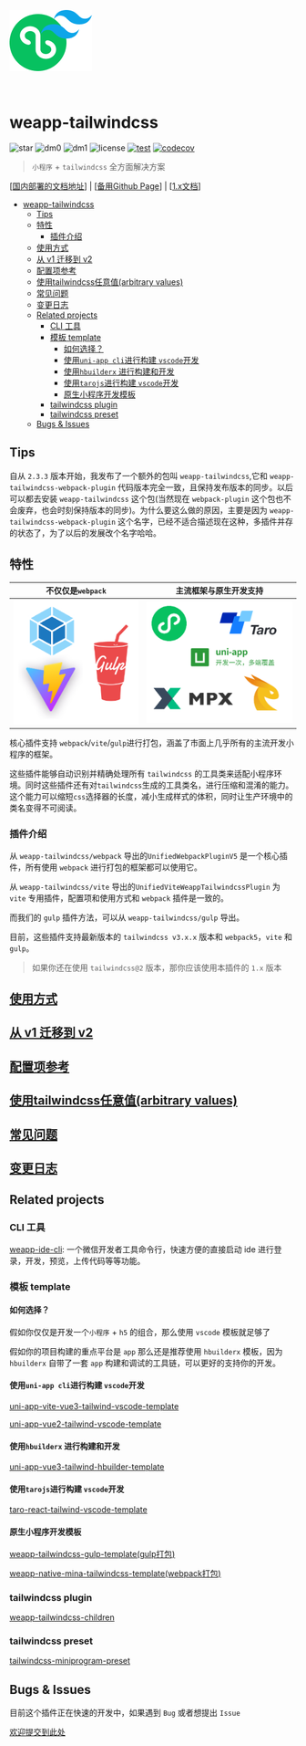 
<p align="center">

![logo](./assets/logo.png)

<br>

# weapp-tailwindcss

</p>
<!-- <p align="center">
<a href="https://weapp-tw.icebreaker.top#gh-light-mode-only">
  <img src="./assets/logo-text-light.png#gh-light-mode-only" alt="weapp-tailwindcss-logo" width="300">
</a>
<a href="https://weapp-tw.icebreaker.top#gh-dark-mode-only">
  <img src="./assets/logo-text-dark.png#gh-dark-mode-only" alt="weapp-tailwindcss-logo" width="300">
</a>
<br> -->

![star](https://badgen.net/github/stars/sonofmagic/weapp-tailwindcss-webpack-plugin)
![dm0](https://badgen.net/npm/dm/weapp-tailwindcss)
![dm1](https://badgen.net/npm/dm/weapp-tailwindcss-webpack-plugin)
![license](https://badgen.net/npm/license/weapp-tailwindcss-webpack-plugin)
[![test](https://github.com/sonofmagic/weapp-tailwindcss-webpack-plugin/actions/workflows/test.yml/badge.svg?branch=main)](https://github.com/sonofmagic/weapp-tailwindcss-webpack-plugin/actions/workflows/test.yml)
[![codecov](https://codecov.io/gh/sonofmagic/weapp-tailwindcss-webpack-plugin/branch/main/graph/badge.svg?token=zn05qXYznt)](https://codecov.io/gh/sonofmagic/weapp-tailwindcss-webpack-plugin)

> `小程序` + `tailwindcss` 全方面解决方案

\[[国内部署的文档地址](https://weapp-tw.icebreaker.top)\] \| \[[备用Github Page](https://sonofmagic.github.io/weapp-tailwindcss-webpack-plugin/)\] \| \[[1.x文档]('./v1.md')\]

- [weapp-tailwindcss](#weapp-tailwindcss)
  - [Tips](#tips)
  - [特性](#特性)
    - [插件介绍](#插件介绍)
  - [使用方式](#使用方式)
  - [从 v1 迁移到 v2](#从-v1-迁移到-v2)
  - [配置项参考](#配置项参考)
  - [使用tailwindcss任意值(arbitrary values)](#使用tailwindcss任意值arbitrary-values)
  - [常见问题](#常见问题)
  - [变更日志](#变更日志)
  - [Related projects](#related-projects)
    - [CLI 工具](#cli-工具)
    - [模板 template](#模板-template)
      - [如何选择？](#如何选择)
      - [使用`uni-app cli`进行构建 `vscode`开发](#使用uni-app-cli进行构建-vscode开发)
      - [使用`hbuilderx` 进行构建和开发](#使用hbuilderx-进行构建和开发)
      - [使用`tarojs`进行构建 `vscode`开发](#使用tarojs进行构建-vscode开发)
      - [原生小程序开发模板](#原生小程序开发模板)
    - [tailwindcss plugin](#tailwindcss-plugin)
    - [tailwindcss preset](#tailwindcss-preset)
  - [Bugs \& Issues](#bugs--issues)

## Tips

自从 `2.3.3` 版本开始，我发布了一个额外的包叫 `weapp-tailwindcss`,它和 `weapp-tailwindcss-webpack-plugin` 代码版本完全一致，且保持发布版本的同步。以后可以都去安装 `weapp-tailwindcss` 这个包(当然现在 `webpack-plugin` 这个包也不会废弃，也会时刻保持版本的同步)。为什么要这么做的原因，主要是因为 `weapp-tailwindcss-webpack-plugin` 这个名字，已经不适合描述现在这种，多插件并存的状态了，为了以后的发展改个名字哈哈。

## 特性

| 不仅仅是`webpack`                                   | 主流框架与原生开发支持                          |
| --------------------------------------------------- | ----------------------------------------------- |
| ![wepback+vite+gulp](./assets/weapp-tw-plugins.png) | ![frameworks](./assets/weapp-tw-frameworks.png) |

核心插件支持 `webpack`/`vite`/`gulp`进行打包，涵盖了市面上几乎所有的主流开发小程序的框架。

这些插件能够自动识别并精确处理所有 `tailwindcss` 的工具类来适配小程序环境。同时这些插件还有对`tailwindcss`生成的工具类名，进行压缩和混淆的能力。这个能力可以缩短`css`选择器的长度，减小生成样式的体积，同时让生产环境中的类名变得不可阅读。

### 插件介绍

从 `weapp-tailwindcss/webpack` 导出的`UnifiedWebpackPluginV5` 是一个核心插件，所有使用 `webpack` 进行打包的框架都可以使用它。

从 `weapp-tailwindcss/vite` 导出的`UnifiedViteWeappTailwindcssPlugin` 为 `vite` 专用插件，配置项和使用方式和 `webpack` 插件是一致的。

而我们的 `gulp` 插件方法，可以从 `weapp-tailwindcss/gulp` 导出。

目前，这些插件支持最新版本的 `tailwindcss v3.x.x` 版本和 `webpack5`，`vite` 和 `gulp`。

> 如果你还在使用 `tailwindcss@2` 版本，那你应该使用本插件的 `1.x` 版本

## [使用方式](https://weapp-tw.icebreaker.top/docs/quick-start/install)

## [从 v1 迁移到 v2](https://weapp-tw.icebreaker.top/docs/migrations/v1)

<!-- ## [js文件内容中taiwlindcss类名的精确转化与忽略策略](https://weapp-tw.icebreaker.top/docs/options/comments) -->

## [配置项参考](https://weapp-tw.icebreaker.top/docs/options/)

## [使用tailwindcss任意值(arbitrary values)](https://tailwindcss.com/docs/adding-custom-styles#using-arbitrary-values)

## [常见问题](https://weapp-tw.icebreaker.top/docs/issues/)

## [变更日志](./CHANGELOG.md)

## Related projects

### CLI 工具

[weapp-ide-cli](https://github.com/sonofmagic/utils/tree/main/packages/weapp-ide-cli): 一个微信开发者工具命令行，快速方便的直接启动 ide 进行登录，开发，预览，上传代码等等功能。

### 模板 template

#### 如何选择？

假如你仅仅是开发一个`小程序` + `h5` 的组合，那么使用 `vscode` 模板就足够了

假如你的项目构建的重点平台是 `app` 那么还是推荐使用 `hbuilderx` 模板，因为 `hbuilderx` 自带了一套 `app` 构建和调试的工具链，可以更好的支持你的开发。

#### 使用`uni-app cli`进行构建 `vscode`开发

[uni-app-vite-vue3-tailwind-vscode-template](https://github.com/sonofmagic/uni-app-vite-vue3-tailwind-vscode-template)

[uni-app-vue2-tailwind-vscode-template](https://github.com/sonofmagic/uni-app-vue2-tailwind-vscode-template)

#### 使用`hbuilderx` 进行构建和开发

[uni-app-vue3-tailwind-hbuilder-template](https://github.com/sonofmagic/uni-app-vue3-tailwind-hbuilder-template)

#### 使用`tarojs`进行构建 `vscode`开发

[taro-react-tailwind-vscode-template](https://github.com/sonofmagic/taro-react-tailwind-vscode-template)

#### 原生小程序开发模板

[weapp-tailwindcss-gulp-template(gulp打包)](https://github.com/sonofmagic/weapp-tailwindcss-webpack-plugin/tree/main/demo/gulp-app)

[weapp-native-mina-tailwindcss-template(webpack打包)](https://github.com/sonofmagic/weapp-native-mina-tailwindcss-template)

### tailwindcss plugin

[weapp-tailwindcss-children](https://github.com/sonofmagic/weapp-tailwindcss-children)

### tailwindcss preset

[tailwindcss-miniprogram-preset](https://github.com/sonofmagic/tailwindcss-miniprogram-preset)

## Bugs & Issues

目前这个插件正在快速的开发中，如果遇到 `Bug` 或者想提出 `Issue`

[欢迎提交到此处](https://github.com/sonofmagic/weapp-tailwindcss-webpack-plugin/issues)
